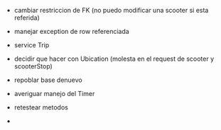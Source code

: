 - cambiar restriccion de FK (no puedo modificar una scooter si esta referida)

- manejar exception de row referenciada

- service Trip

- decidir que hacer con Ubication (molesta en el request de scooter y scooterStop)

- repoblar base denuevo

- averiguar manejo del Timer

- retestear metodos

- 